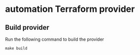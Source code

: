 # automation Terraform provider

## Build provider

Run the following command to build the provider

```shell
make build
```
